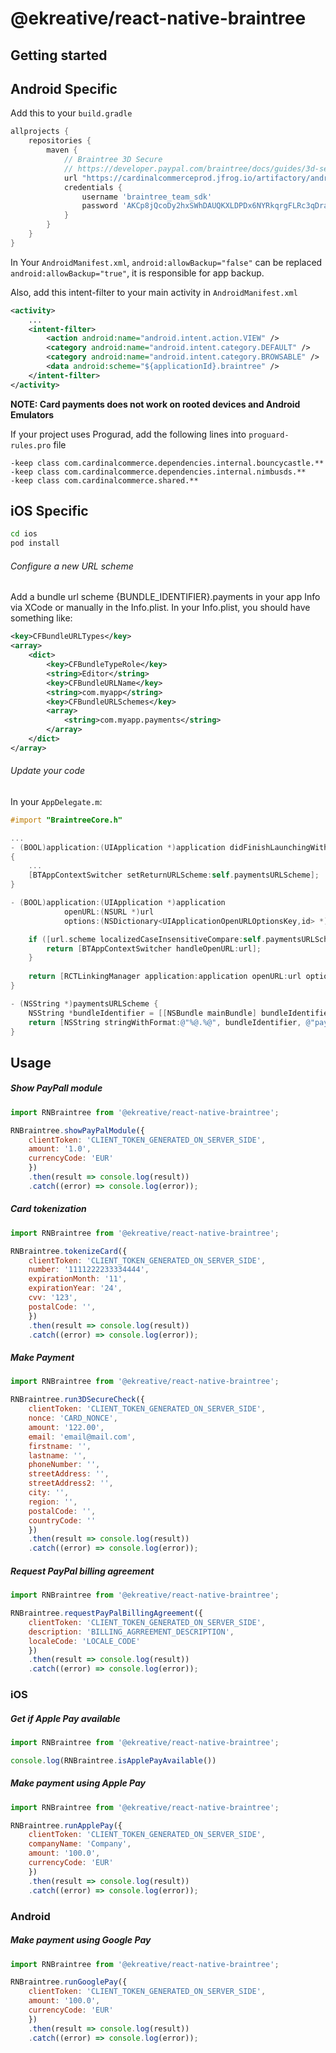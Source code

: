# @ekreative/react-native-braintree

## Getting started

## Android Specific
Add this to your `build.gradle`

```groovy
allprojects {
    repositories {
        maven {
            // Braintree 3D Secure
            // https://developer.paypal.com/braintree/docs/guides/3d-secure/client-side/android/v4#generate-a-client-token
            url "https://cardinalcommerceprod.jfrog.io/artifactory/android"
            credentials {
                username 'braintree_team_sdk'
                password 'AKCp8jQcoDy2hxSWhDAUQKXLDPDx6NYRkqrgFLRc3qDrayg6rrCbJpsKKyMwaykVL8FWusJpp'
            }
        }
    }
}
```

In Your `AndroidManifest.xml`, `android:allowBackup="false"` can be replaced `android:allowBackup="true"`, it is responsible for app backup.

Also, add this intent-filter to your main activity in `AndroidManifest.xml`

```xml
<activity>
    ...
    <intent-filter>
        <action android:name="android.intent.action.VIEW" />
        <category android:name="android.intent.category.DEFAULT" />
        <category android:name="android.intent.category.BROWSABLE" />
        <data android:scheme="${applicationId}.braintree" />
    </intent-filter>
</activity>

```
**NOTE: Card payments does not work on rooted devices and Android Emulators**

If your project uses Progurad, add the following lines into `proguard-rules.pro` file
```
-keep class com.cardinalcommerce.dependencies.internal.bouncycastle.**
-keep class com.cardinalcommerce.dependencies.internal.nimbusds.**
-keep class com.cardinalcommerce.shared.**
```

## iOS Specific
```bash
cd ios
pod install
```
###### Configure a new URL scheme
Add a bundle url scheme {BUNDLE_IDENTIFIER}.payments in your app Info via XCode or manually in the Info.plist. In your Info.plist, you should have something like: 

```xml 
<key>CFBundleURLTypes</key>
<array>
    <dict>
        <key>CFBundleTypeRole</key>
        <string>Editor</string>
        <key>CFBundleURLName</key>
        <string>com.myapp</string>
        <key>CFBundleURLSchemes</key>
        <array>
            <string>com.myapp.payments</string>
        </array>
    </dict>
</array>
```
###### Update your code
In your `AppDelegate.m`:

```objective-c
#import "BraintreeCore.h"

...
- (BOOL)application:(UIApplication *)application didFinishLaunchingWithOptions:(NSDictionary *)launchOptions
{
    ...
    [BTAppContextSwitcher setReturnURLScheme:self.paymentsURLScheme];
}

- (BOOL)application:(UIApplication *)application
            openURL:(NSURL *)url
            options:(NSDictionary<UIApplicationOpenURLOptionsKey,id> *)options {

    if ([url.scheme localizedCaseInsensitiveCompare:self.paymentsURLScheme] == NSOrderedSame) {
        return [BTAppContextSwitcher handleOpenURL:url];
    }
    
    return [RCTLinkingManager application:application openURL:url options:options];
}

- (NSString *)paymentsURLScheme {
    NSString *bundleIdentifier = [[NSBundle mainBundle] bundleIdentifier];
    return [NSString stringWithFormat:@"%@.%@", bundleIdentifier, @"payments"];
}
```


## Usage

##### Show PayPall module

```javascript
import RNBraintree from '@ekreative/react-native-braintree';

RNBraintree.showPayPalModule({
    clientToken: 'CLIENT_TOKEN_GENERATED_ON_SERVER_SIDE',
    amount: '1.0',
    currencyCode: 'EUR'
    })
    .then(result => console.log(result))
    .catch((error) => console.log(error));


```

##### Card tokenization
```javascript
import RNBraintree from '@ekreative/react-native-braintree';

RNBraintree.tokenizeCard({
    clientToken: 'CLIENT_TOKEN_GENERATED_ON_SERVER_SIDE',
    number: '1111222233334444',
    expirationMonth: '11',
    expirationYear: '24',
    cvv: '123',
    postalCode: '',
    })
    .then(result => console.log(result))
    .catch((error) => console.log(error));

```
##### Make Payment
```javascript
import RNBraintree from '@ekreative/react-native-braintree';

RNBraintree.run3DSecureCheck({
    clientToken: 'CLIENT_TOKEN_GENERATED_ON_SERVER_SIDE',
    nonce: 'CARD_NONCE',
    amount: '122.00',
    email: 'email@mail.com',
    firstname: '',
    lastname: '',
    phoneNumber: '',
    streetAddress: '',
    streetAddress2: '',
    city: '',
    region: '',
    postalCode: '',
    countryCode: ''
    })
    .then(result => console.log(result))
    .catch((error) => console.log(error));

```

##### Request PayPal billing agreement
```javascript
import RNBraintree from '@ekreative/react-native-braintree';

RNBraintree.requestPayPalBillingAgreement({
    clientToken: 'CLIENT_TOKEN_GENERATED_ON_SERVER_SIDE',
    description: 'BILLING_AGRREEMENT_DESCRIPTION',
    localeCode: 'LOCALE_CODE'
    })
    .then(result => console.log(result))
    .catch((error) => console.log(error));
```
### iOS
##### Get if Apple Pay available
```javascript
import RNBraintree from '@ekreative/react-native-braintree';

console.log(RNBraintree.isApplePayAvailable())
```
##### Make payment using Apple Pay
```javascript
import RNBraintree from '@ekreative/react-native-braintree';

RNBraintree.runApplePay({
    clientToken: 'CLIENT_TOKEN_GENERATED_ON_SERVER_SIDE',
    companyName: 'Company',
    amount: '100.0',
    currencyCode: 'EUR'
    })
    .then(result => console.log(result))
    .catch((error) => console.log(error));
```
### Android
##### Make payment using Google Pay
```javascript
import RNBraintree from '@ekreative/react-native-braintree';

RNBraintree.runGooglePay({
    clientToken: 'CLIENT_TOKEN_GENERATED_ON_SERVER_SIDE',
    amount: '100.0',
    currencyCode: 'EUR'
    })
    .then(result => console.log(result))
    .catch((error) => console.log(error));
```
